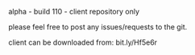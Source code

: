 alpha - build 110 - client repository only

please feel free to post any issues/requests to the git.

client can be downloaded from: bit.ly/Hf5e6r
